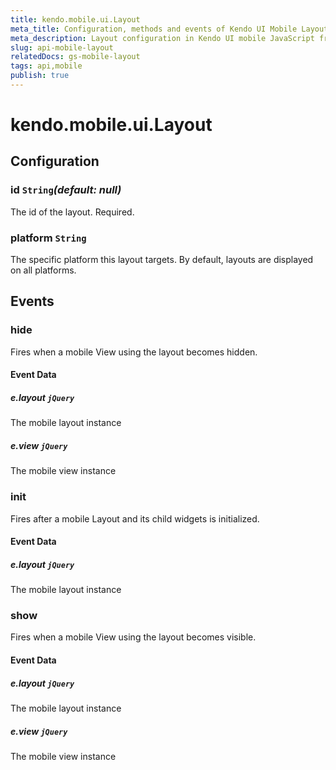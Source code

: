 ```yaml
---
title: kendo.mobile.ui.Layout
meta_title: Configuration, methods and events of Kendo UI Mobile Layout
meta_description: Layout configuration in Kendo UI mobile JavaScript framework, supported methods to control behavior, events that hide and initialize child widgets.
slug: api-mobile-layout
relatedDocs: gs-mobile-layout
tags: api,mobile
publish: true
---
```


# kendo.mobile.ui.Layout

## Configuration

### id `String`*(default: null)*

 The id of the layout. Required.

### platform `String`

 The specific platform this layout targets. By default, layouts are displayed
on all platforms.

## Events

### hide

Fires when a mobile View using the layout becomes hidden.

#### Event Data

##### e.layout `jQuery`

The mobile layout instance

##### e.view `jQuery`

The mobile view instance

### init

Fires after a mobile Layout and its child widgets is initialized.

#### Event Data

##### e.layout `jQuery`

The mobile layout instance

### show

Fires when a mobile View using the layout becomes visible.

#### Event Data

##### e.layout `jQuery`

The mobile layout instance

##### e.view `jQuery`

The mobile view instance
